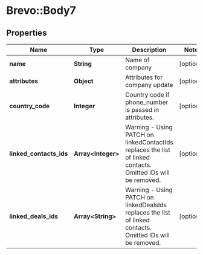 # Brevo::Body7

## Properties
Name | Type | Description | Notes
------------ | ------------- | ------------- | -------------
**name** | **String** | Name of company | [optional] 
**attributes** | **Object** | Attributes for company update | [optional] 
**country_code** | **Integer** | Country code if phone_number is passed in attributes. | [optional] 
**linked_contacts_ids** | **Array&lt;Integer&gt;** | Warning - Using PATCH on linkedContactIds replaces the list of linked contacts. Omitted IDs will be removed. | [optional] 
**linked_deals_ids** | **Array&lt;String&gt;** | Warning - Using PATCH on linkedDealsIds replaces the list of linked contacts. Omitted IDs will be removed. | [optional] 



